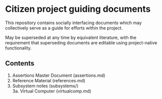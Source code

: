 # Citizen project guiding documents

This repository contains socially interfacing documents which may collectively serve as a guide for efforts within the project.

May be superseded at any time by equivalent literature, with the requirement that superseding documents are editable using project-native functionality.

## Contents

1. Assertions Master Document (assertions.md)
2. Reference Material (references.md)
3. Subsystem notes (subsystems/)  
  3a. Virtual Computer (virtualcomp.md)
